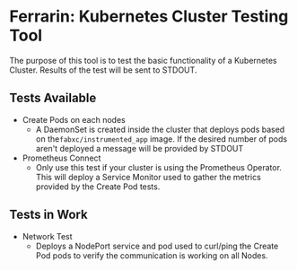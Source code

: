 # Ferrarin: Kubernetes Cluster Testing Tool

The purpose of this tool is to test the basic functionality of a Kubernetes Cluster. Results of the test will be sent to STDOUT.

## Tests Available

* Create Pods on each nodes
  * A DaemonSet is created inside the cluster that deploys pods based on the`fabxc/instrumented_app` image. If the desired number of pods aren't deployed a message will be provided by STDOUT
* Prometheus Connect
  * Only use this test if your cluster is using the Prometheus Operator. This will deploy a Service Monitor used to gather the metrics provided by the Create Pod tests.

## Tests in Work

* Network Test
  * Deploys a NodePort service and pod used to curl/ping the Create Pod pods to verify the communication is working on all Nodes.
 
